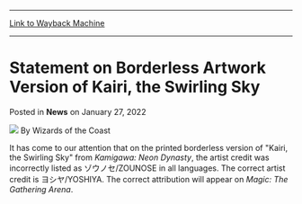 
---
[Link to Wayback Machine](https://web.archive.org/web/20220127184848/https://magic.wizards.com/en/articles/archive/news/statement-borderless-artwork-version-kairi-swirling-sky-2022-01-27)

[_metadata_:author]:- "Wizards of the Coast"
[_metadata_:description]:- "News regarding the borderless alternative-art version of Kairi, the Swirling Sky from Kamigawa: Neon Dynasty."
[_metadata_:generator]:- "Drupal 7 (http://drupal.org)"
[_metadata_:node]:- "1570717"
[_metadata_:publish_date]:- "2022-01-27"
[_metadata_:source]:- "div-main-content"
[_metadata_:title]:- "Statement on Borderless Artwork Version of Kairi, the Swirling Sky"
[_metadata_:wayback_capture_timestamp]:- "2022-01-27 18:48:48"
[_metadata_:wayback_raw_url]:- "https://web.archive.org/web/20220127184848id_/https://magic.wizards.com/en/articles/archive/news/statement-borderless-artwork-version-kairi-swirling-sky-2022-01-27"
[_metadata_:wayback_url]:- "https://magic.wizards.com/en/articles/archive/news/statement-borderless-artwork-version-kairi-swirling-sky-2022-01-27"
---


Statement on Borderless Artwork Version of Kairi, the Swirling Sky
==================================================================



 Posted in **News**
 on January 27, 2022 






![](https://media.magic.wizards.com/styles/auth_small/public/images/person/wizards_author.jpg)
By Wizards of the Coast











It has come to our attention that on the printed borderless version of "Kairi, the Swirling Sky" from *Kamigawa: Neon Dynasty*, the artist credit was incorrectly listed as ゾウノセ/ZOUNOSE in all languages. The correct artist credit is ヨシヤ/YOSHIYA. The correct attribution will appear on *Magic: The Gathering Arena*.







